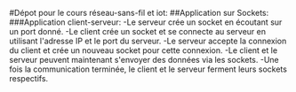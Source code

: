 #Dépot pour le cours réseau-sans-fil et iot:
##Application sur Sockets:
###Application client-serveur:
	-Le serveur crée un socket en écoutant sur un port donné.
	-Le client crée un socket et se connecte au serveur en utilisant l'adresse IP et le port du serveur.
	-Le serveur accepte la connexion du client et crée un nouveau socket pour cette connexion.
	-Le client et le serveur peuvent maintenant s'envoyer des données via les sockets.
	-Une fois la communication terminée, le client et le serveur ferment leurs sockets respectifs.
